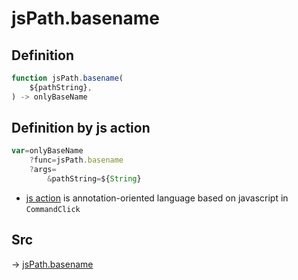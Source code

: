 # jsPath.basename

## Definition

```js.js
function jsPath.basename(
	${pathString},
) -> onlyBaseName
```


## Definition by js action

```js.js
var=onlyBaseName
	?func=jsPath.basename
	?args=
		&pathString=${String}
```

- [js action](#) is annotation-oriented language based on javascript in `CommandClick`



## Src

-> [jsPath.basename](https://github.com/puutaro/CommandClick/blob/master/app/src/main/java/com/puutaro/commandclick/fragment_lib/terminal_fragment/js_interface/JsPath.kt#L104)


